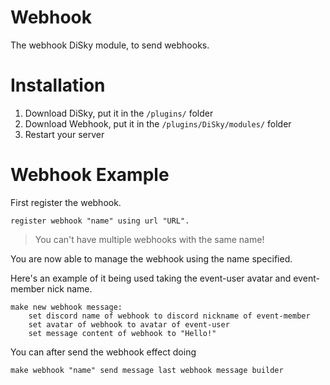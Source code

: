 # Webhook
The webhook DiSky module, to send webhooks.

# Installation

1. Download DiSky, put it in the `/plugins/` folder
2. Download Webhook, put it in the `/plugins/DiSky/modules/` folder
3. Restart your server

# Webhook Example
First register the webhook.

```applescript
register webhook "name" using url "URL".
```

> You can't have multiple webhooks with the same name!

You are now able to manage the webhook using the name specified.

Here's an example of it being used taking the event-user avatar and event-member nick name.

```applescript
make new webhook message:
    set discord name of webhook to discord nickname of event-member
    set avatar of webhook to avatar of event-user
    set message content of webhook to "Hello!"
```

You can after send the webhook effect doing

```applescript
make webhook "name" send message last webhook message builder
```




